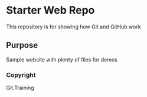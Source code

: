 # Starter Web Repo

This repository is for showing how Git and GitHub work

## Purpose

Sample website with plenty of files for demos

### Copyright

Git.Training
